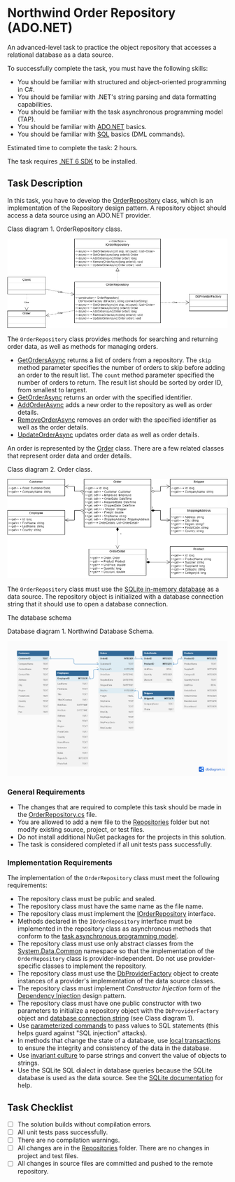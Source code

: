 # Northwind Order Repository (ADO.NET)

An advanced-level task to practice the object repository that accesses a relational database as a data source.

To successfully complete the task, you must have the following skills:
* You should be familiar with structured and object-oriented programming in C#.
* You should be familiar with .NET's string parsing and data formatting capabilities.
* You should be familiar with the task asynchronous programming model (TAP).
* You should be familiar with [ADO.NET](https://learn.microsoft.com/en-us/dotnet/framework/data/adonet/ado-net-overview) basics.
* You should be familiar with [SQL](https://en.wikipedia.org/wiki/SQL) basics (DML commands).

Estimated time to complete the task: 2 hours.

The task requires [.NET 6 SDK](https://dotnet.microsoft.com/en-us/download/dotnet/6.0) to be installed.


## Task Description

In this task, you have to develop the [OrderRepository](Northwind.Services.Ado/Repositories/OrderRepository.cs) class, which is an implementation of the Repository design pattern. A repository object should access a data source using an ADO.NET provider.

Class diagram 1. OrderRepository class.

![OrderRepository](images/order-repository.png)

The `OrderRepository` class provides methods for searching and returning order data, as well as methods for managing orders.
* [GetOrdersAsync](Northwind.Services/Repositories/IOrderRepository.cs#L15) returns a list of orders from a repository. The `skip` method parameter specifies the number of orders to skip before adding an order to the result list. The `count` method parameter specified the number of orders to return. The result list should be sorted by order ID, from smallest to largest.
* [GetOrderAsync](Northwind.Services/Repositories/IOrderRepository.cs#L22) returns an order with the specified identifier.
* [AddOrderAsync](Northwind.Services/Repositories/IOrderRepository.cs#L30) adds a new order to the repository as well as order details.
* [RemoveOrderAsync](Northwind.Services/Repositories/IOrderRepository.cs#L37) removes an order with the specified identifier as well as the order details.
* [UpdateOrderAsync](Northwind.Services/Repositories/IOrderRepository.cs#L44) updates order data as well as order details.

An order is represented by the [Order](Northwind.Services/Repositories/Order.cs) class. There are a few related classes that represent order data and order details.

Class diagram 2. Order class.

![Order Class Diagram](images/order-class-diagram.png)

The `OrderRepository` class must use the [SQLite in-memory database](https://www.sqlite.org/inmemorydb.html) as a data source. The repository object is initialized with a database connection string that it should use to open a database connection.

The database schema

Database diagram 1. Northwind Database Schema.

![Northwind Database Schema](images/database-schema.png)


### General Requirements

* The changes that are required to complete this task should be made in the [OrderRepository.cs](Northwind.Services.Ado/Repositories/OrderRepository.cs) file.
* You are allowed to add a new file to the [Repositories](Northwind.Services.Ado/Repositories) folder but not modify existing source, project, or test files.
* Do not install additional NuGet packages for the projects in this solution.
* The task is considered completed if all unit tests pass successfully.


### Implementation Requirements

The implementation of the `OrderRepository` class must meet the following requirements:

* The repository class must be public and sealed.
* The repository class must have the same name as the file name.
* The repository class must implement the [IOrderRepository](Northwind.Services/Repositories/IOrderRepository.cs) interface.
* Methods declared in the `IOrderRepository` interface must be implemented in the repository class as asynchronous methods that conform to the [task asynchronous programming model](https://learn.microsoft.com/en-us/dotnet/csharp/asynchronous-programming/task-asynchronous-programming-model).
* The repository class must use only abstract classes from the [System.Data.Common](https://learn.microsoft.com/en-us/dotnet/api/system.data.common) namespace so that the implementation of the `OrderRepository` class is provider-independent. Do not use provider-specific classes to implement the repository.
* The repository class must use the [DbProviderFactory](https://learn.microsoft.com/en-us/dotnet/framework/data/adonet/dbproviderfactories) object to create instances of a provider's implementation of the data source classes.
* The repository class must implement *Constructor Injection* form of the [Dependency Injection](https://en.wikipedia.org/wiki/Dependency_injection) design pattern.
* The repository class must have one public constructor with two parameters to initialize a repository object with the `DbProviderFactory` object and [database connection string](https://learn.microsoft.com/en-us/dotnet/framework/data/adonet/connection-strings) (see Class diagram 1).
* Use [parameterized commands](https://learn.microsoft.com/en-us/dotnet/framework/data/adonet/configuring-parameters-and-parameter-data-types) to pass values to SQL statements (this helps guard against "SQL injection" attacks).
* In methods that change the state of a database, use [local transactions](https://learn.microsoft.com/en-us/dotnet/framework/data/adonet/local-transactions) to ensure the integrity and consistency of the data in the database.
* Use [invariant culture](https://learn.microsoft.com/en-us/dotnet/api/system.globalization.cultureinfo.invariantculture) to parse strings and convert the value of objects to strings.
* Use the SQLite SQL dialect in database queries because the SQLite database is used as the data source. See the [SQLite documentation](https://www.sqlite.org/lang.html) for help.


## Task Checklist

- [ ] The solution builds without compilation errors.
- [ ] All unit tests pass successfully.
- [ ] There are no compilation warnings.
- [ ] All changes are in the [Repositories](Northwind.Services.Ado/Repositories) folder. There are no changes in project and test files.
- [ ] All changes in source files are committed and pushed to the remote repository.
